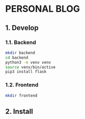 # PERSONAL BLOG #

## 1. Develop ##

### 1.1. Backend ###

```bash
mkdir backend
cd backend
python3 -m venv venv
source venv/bin/active
pip3 install flask
```

### 1.2. Frontend ###

```bash
mkdir frontend
```

## 2. Install ##
